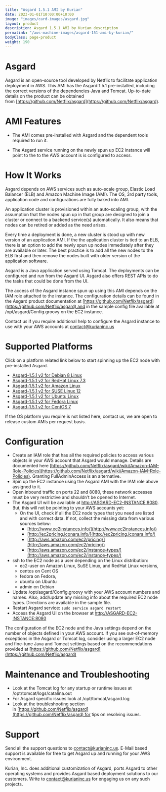 ```yaml
---
title: "Asgard 1.5.1 AMI by Kurian"
date: 2023-01-01T10:00:00+10:00
image: "images/card-images/asgard.jpg"
layout: product
description: Asgard 1.5.1 AMI by Kurian description
permalink: "/aws-machine-images/asgard-151-ami-by-kurian/"
bodyClass: page-product
weight: 190
---
```


Asgard
======

Asgard is an open-source tool developed by Netflix to facilitate application deployment in AWS. This AMI has the Asgard 1.5.1 pre-installed, including the correct versions of the dependencies Java and Tomcat. Up-to-date details on the product can be obtained from [https://github.com/Netflix/asgard](https://github.com/Netflix/asgard).

[](https://github.com/kurianinc/ami-pub/wiki/Asgard-1.5.1-AMI-by-Kurian#ami-features)AMI Features
=================================================================================================

*   The AMI comes pre-installed with Asgard and the dependent tools required to run it.
    
*   The Asgard service running on the newly spun up EC2 instance will point to the to the AWS account is is configured to access.
    

[](https://github.com/kurianinc/ami-pub/wiki/Asgard-1.5.1-AMI-by-Kurian#how-it-works)How It Works
=================================================================================================

Asgard depends on AWS services such as auto-scale group, Elastic Load Balancer (ELB) and Amazon Machine Image (AMI). The OS, 3rd party tools, application code and configurations are fully baked into AMI.

An application cluster is provisioned within an auto-scaling group, with the assumption that the nodes spun up in that group are designed to join a cluster or connect to a backend service(s) automatically. It also means that nodes can be retired or added as the need arises.

Every time a deployment is done, a new cluster is stood up with new version of an application AMI. If the the application cluster is tied to an ELB, there is an option to add the newly spun up nodes immediately after they are available or later. The best practice is to add all the new nodes to the ELB first and then remove the nodes built with older version of the application software.

Asgard is a Java application served using Tomcat. The deployments can be configured and run from the Asgard UI. Asgard also offers REST APIs to do the tasks that could be done from the UI.

The access of the Asgard instance spun up using this AMI depends on the IAM role attached to the instance. The configuration details can be found in the Asgard product documentation at [https://github.com/Netflix/asgard](https://github.com/Netflix/asgard) and in the sample config file available at /opt/asgard/Config.groovy on the EC2 instance.

Contact us if you require additional help to configure the Asgard instance to use with your AWS accounts at [contact@kurianinc.us](mailto:contact@kurianinc.us)

[](https://github.com/kurianinc/ami-pub/wiki/Asgard-1.5.1-AMI-by-Kurian#supported-platforms)Supported Platforms
===============================================================================================================

Click on a platform related link below to start spinning up the EC2 node with pre-installed Asgard.

*   [Asgard-1.5.1 v2 for Debian 8 Linux](https://aws.amazon.com/marketplace/pp/B017SX1YC4/ref=_ptnr_amidoc_github)
*   [Asgard-1.5.1 v2 for RedHat Linux 7.3](https://aws.amazon.com/marketplace/pp/B017SWBB5K/ref=_ptnr_amidoc_github)
*   [Asgard-1.5.1 v2 for Amazon Linux](https://aws.amazon.com/marketplace/pp/B017BN7OWA/ref=_ptnr_amidoc_github)
*   [Asgard-1.5.1 v2 for SUSE Linux 12](https://aws.amazon.com/marketplace/pp/B017XM0MT6/ref=_ptnr_amidoc_github)
*   [Asgard-1.5.1 v2 for Ubuntu Linux](https://aws.amazon.com/marketplace/pp/B017SVUML0/ref=_ptnr_amidoc_github)
*   [Asgard-1.5.1 v2 for Fedora Linux](https://aws.amazon.com/marketplace/pp/B017SWU7M8/ref=_ptnr_amidoc_github)
*   [Asgard-1.5.1 v2 for CentOS 7](https://aws.amazon.com/marketplace/pp/B01876K7BU/ref=_ptnr_amidoc_github)

If the OS platform you require is not listed here, contact us, we are open to release custom AMIs per request basis.

[](https://github.com/kurianinc/ami-pub/wiki/Asgard-1.5.1-AMI-by-Kurian#configuration)Configuration
===================================================================================================

*   Create an IAM role that has all the required policies to access various objects in your AWS account that Asgard would manage. Details are documented here [https://github.com/Netflix/asgard/wiki/Amazon-IAM-Role-Policies](https://github.com/Netflix/asgard/wiki/Amazon-IAM-Role-Policies). Granting FullAdminAccess is an alternative.
*   Spin up the EC2 instance using the Asgard AMI with the IAM role above assigned to it.
*   Open inbound traffic on ports 22 and 8080, these network accesses must be very restrictive and shouldn’t be opened to Internet.
*   The Asgard UI will be available at [http://ASGARD-EC2-INSTANCE:8080](http://asgard-ec2-instance:8080/). But, this will not be pointing to your AWS accounts yet:
    *   On the UI, check if all the EC2 node types that you need are listed and with correct data. If not, collect the missing data from various sources below:
        *   [http://www.ec2instances.info/](http://www.ec2instances.info/)
        *   [http://ec2pricing.iconara.info/](http://ec2pricing.iconara.info/)
        *   [http://aws.amazon.com/ec2/pricing/](http://aws.amazon.com/ec2/pricing/)
        *   [http://aws.amazon.com/ec2/instance-types/](http://aws.amazon.com/ec2/instance-types/)
*   ssh to the EC2 node as a user depending on the Linux distribution:
    *   ec2-user on Amazon Linux, SuSE Linux, and RedHat Linux versions,
    *   centos on Cent OS
    *   fedora on Fedora,
    *   ubuntu on Ubuntu
    *   admin on Debian
*   Update /opt/asgard/Config.groovy with your AWS account numbers and names. Also, add/update any missing info about the required EC2 node types. Directions are available in the sample file.
*   Restart Asgard service: `sudo service asgard restart`
*   Access the Asgard UI on the browser at [http://ASGARD-EC2-INSTANCE:8080](http://asgard-ec2-instance:8080/)

The configuration of the EC2 node and the Java settings depend on the number of objects defined in your AWS account. If you see out-of-memory exceptions in the Asgard or Tomcat log, consider using a larger EC2 node and fine-tune Java and Tomcat settings based on the recommendations provided at [https://github.com/Netflix/asgard](https://github.com/Netflix/asgard)

[](https://github.com/kurianinc/ami-pub/wiki/Asgard-1.5.1-AMI-by-Kurian#maintenance-and-troubleshooting)Maintenance and Troubleshooting
=======================================================================================================================================

*   Look at the Tomcat log for any startup or runtime issues at /opt/tomcat/logs/catalina.out
*   For Asgard specific issues look at /opt/tomcat/asgard.log
*   Look at the troubleshooting section in [https://github.com/Netflix/asgard](https://github.com/Netflix/asgard) for tips on resolving issues.

[](https://github.com/kurianinc/ami-pub/wiki/Asgard-1.5.1-AMI-by-Kurian#support)Support
=======================================================================================

Send all the support questions to [contact@kurianinc.us](mailto:contact@kurianinc.us). E-Mail based support is available for free to get Asgard up and running for your AWS environment.

Kurian, Inc. does additional customization of Asgard, ports Asgard to other operating systems and provides Asgard based deployment solutions to our customers. Write to [contact@kurianinc.us](mailto:contact@kurianinc.us) for engaging us on any such projects.
